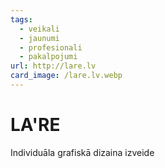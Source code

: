 ```yaml
---
tags:
  - veikali
  - jaunumi
  - profesionali
  - pakalpojumi
url: http://lare.lv
card_image: /lare.lv.webp
---
```


# LA'RE

Individuāla grafiskā dizaina izveide
